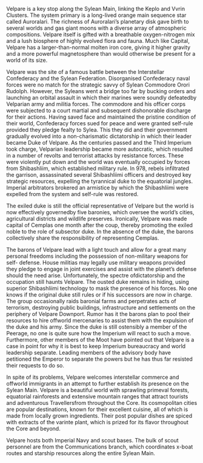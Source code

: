 
Velpare is a key stop along the Sylean Main, linking the Keplo and Vvrin Clusters. The system primary is a long-lived orange main sequence star called Auroralari. The richness of Auroralari’s planetary disk gave birth to several worlds and gas giant moons with a diverse array of atmospheric compositions. Velpare itself is gifted with a breathable oxygen-nitrogen mix and a lush biosphere of highly evolved flora and fauna. Much like Capital, Velpare has a larger-than-normal molten iron core, giving it higher gravity and a more powerful magnetosphere than would otherwise be present for a world of its size.

Velpare was the site of a famous battle between the Interstellar Confederacy and the Sylean Federation. Disorganised Confederacy naval forces were no match for the strategic savvy of Sylean Commodore Orori Rudolph. However, the Syleans went a bridge too far by bucking orders and launching an orbital assault in which their marines were soundly defeatedby  Velparian army and militia forces. The commodore and his officer corps were subjected to a court martial and subsequent dishonorable discharge for their actions. Having saved face and maintained the pristine condition of their world, Confederacy forces sued for peace and were granted self-rule provided they pledge fealty to Sylea. This they did and their government gradually evolved into a non-charismatic dictatorship in which their leader became Duke of Velpare. As the centuries passed and the Third Imperium took charge, Velparian leadership became more autocratic, which resulted in a number of revolts and terrorist attacks by resistance forces. These were violently put down and the world was eventually occupied by forces from Shibashliim, which established military rule. In 978, rebels infiltrated the garrison, assassinated several Shibashliimi officers and destroyed key strategic resources, expelling the tyrannical duke to the equatorial jungles. Imperial arbitrators brokered an armistice by which the Shibashliimi were expelled from the system and self-rule was restored.

The exiled duke is still the official representative of Velpare but the world is now effectively governedby five baronies, which oversee the world’s cities, agricultural districts and wildlife preserves. Ironically, Velpare was made capital of Cemplas one month after the coup, thereby promoting the exiled noble to the role of subsector duke. In the absence of the duke, the barons collectively share the responsibility of representing Cemplas.

The barons of Velpare lead with a light touch and allow for a great many personal freedoms including the possession of non-military weapons for self- defense. House militias may legally use military weapons provided they pledge to engage in joint exercises and assist with the planet’s defense should the need arise. Unfortunately, the spectre ofdictatorship and  the occupation still haunts Velpare. The ousted duke remains in hiding, using superior Shibashliimi technology to mask the presence of his forces. No one knows if the original duke still rules or if his successors are now in charge. The group occasionally raids baronial farms and perpetrates acts of terrorism, destroying public buildings, infrastructure and settlements on the periphery of Velpare Downport. Rumor has it the barons plan to pool their resources to hire offworld mercenaries to assist them with the expulsion of the duke and his army. Since the duke is still ostensibly a member of the Peerage, no one is quite sure how the Imperium will react to such a move. Furthermore, other members of the Moot have pointed out that Velpare is a case in point for why it is best to keep Imperium bureaucracy and world leadership separate. Leading members of the advisory body have petitioned the Emperor to separate the powers but he has thus far resisted their requests to do so.

In spite of its problems, Velpare welcomes interstellar commerce and offworld immigrants in an attempt to further establish its presence on the Sylean Main. Velpare is a beautiful world with sprawling primeval forests, equatorial rainforests and extensive mountain ranges that attract tourists and adventurous Travellersfrom throughout the Core. Its cosmopolitan cities are popular destinations, known for their excellent cuisine, all of which is made from locally grown ingredients. Their post popular dishes are spiced with extracts of the varinte plant, which is prized for its flavor throughout the Core and beyond.

Velpare hosts both Imperial Navy and scout bases. The bulk of scout personnel are from the Communications branch, which coordinates x-boat routes and starship resources along the entire Sylean Main.
